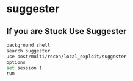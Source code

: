 # suggester

## If you are Stuck Use Suggester

```bash
background shell
search suggester
use post/multi/recon/local_exploit/suggester
options
set session 1
run
```
